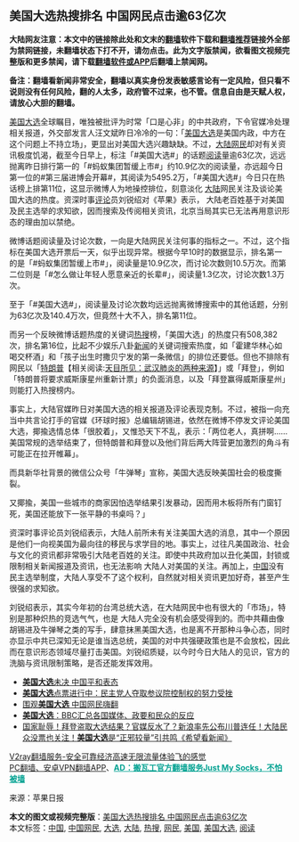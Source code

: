 <h2>美国大选热搜排名 中国网民点击逾63亿次</h2> <p class="notice"><b>大陆网友注意：本文中的链接除此处和文末的<a href="https://github.com/bannedbook/fanqiang" >翻墙</a>软件下载和<a href="https://github.com/killgcd/justmysocks/blob/master/README.md">翻墙推荐</a>链接外全部为禁网链接，未翻墙状态下打不开，请勿点击。此为文字版禁闻，欲看图文视频完整版和更多禁闻，请下载<a href="https://github.com/bannedbook/fanqiang">翻墙软件或APP</a>后翻墙上禁闻网。</p><p>备注：翻墙看新闻非常安全，翻墙以真实身份发表敏感言论有一定风险，但只看不说则没有任何风险，翻的人太多，政府管不过来，也不管。信息自由是天赋人权，请放心大胆的翻墙。</b></p>  <div class="entry"> <p id="conimg"></p> <p><a href="https://www.bannedbook.org/bnews/tag/%e7%be%8e%e5%9b%bd%e5%a4%a7%e9%80%89/" class="st_tag internal_tag" rel="tag" title="标签 美国大选 下的日志">美国大选</a>全球瞩目，唯独被批评为时常「口是心非」的中共政府，下令官媒冷处理相关报道，外交部发言人汪文斌昨日冷冷的一句：「<a href="https://www.bannedbook.org/bnews/tag/%e7%be%8e%e5%9b%bd/" class="st_tag internal_tag" rel="tag" title="标签 美国 下的日志">美国</a><a href="https://www.bannedbook.org/bnews/tag/%e5%a4%a7%e9%80%89/" class="st_tag internal_tag" rel="tag" title="标签 大选 下的日志">大选</a>是美国内政，中方在这个问题上不持立场」，更显出对美国大选兴趣缺缺。不过，<span class='wp_keywordlink_affiliate'><a href="https://www.bannedbook.org/" title="大陆" target="_blank">大陆</a></span><a href="https://www.bannedbook.org/bnews/tag/%e7%bd%91%e6%b0%91/" class="st_tag internal_tag" rel="tag" title="标签 网民 下的日志">网民</a>却对有关资讯极度饥渴，截至今日早上，标注「#美国大选#」的话题<a href="https://www.bannedbook.org/bnews/tag/%e9%98%85%e8%af%bb/" class="st_tag internal_tag" rel="tag" title="标签 阅读 下的日志">阅读</a>量逾63亿次，远远抛离昨日排行第一的「#蚂蚁集团暂缓上市#」约10.9亿次的阅读量，亦远超今日第一位的#第三届进博会开幕#，其阅读为5495.2万，「#美国大选#」今日只在热话榜上排第11位，这显示微博人为地操控排位，刻意淡化 <a href="https://www.bannedbook.org/bnews/tag/%e5%a4%a7%e9%99%86/" class="st_tag internal_tag" rel="tag" title="标签 大陆 下的日志">大陆</a>网民关注及谈论美国大选的热度。资深时事<span class='wp_keywordlink_affiliate'><a href="https://www.bannedbook.org/bnews/comments/" title="新闻评论" target="_blank">评论</a></span>员刘锐绍对《苹果》表示， 大陆老百姓基于对美国及民主选举的求知欲，因而搜索及传阅相关资讯，北京当局其实已无法再用意识形态的理由加以禁绝。</p>  <p>微博话题阅读量及讨论次数，一向是大陆网民关注何事的指标之一。不过，这个指标在美国大选开票后一天，似乎出现异常。根据今早10时的数据显示，排名第一的是「#蚂蚁集团暂缓上市#」，阅读量是10.9亿次，而讨论次数则10.5万次。而第二位则是「#怎么做让年轻人愿意亲近的长辈#」，阅读量1.3亿次，讨论次数1.3万次。</p> <p>至于「#美国大选#」，阅读量及讨论次数均远远抛离微博搜索中的其他话题，分别为63亿次及140.4万次，但竟然十大不入，排名第11位。</p>  <p>而另一个反映微博话题热度的关键词<a href="https://www.bannedbook.org/bnews/tag/%E7%83%AD%E6%90%9C/" class="st_tag internal_tag" rel="tag" title="标签 热搜 下的日志">热搜</a>榜，「美国大选」的热度只有508,382次，排名第16位，比起不少娱乐八卦<span class='wp_keywordlink_affiliate'><a href="https://www.bannedbook.org/" title="新闻">新闻</a></span>的关键词搜索热度，如「霍建华林心如喝交杯酒」和「孩子出生时撒贝宁发的第一条微信」的排位还要低。但也不排除有网民以「<span class='wp_keywordlink'><a href="https://www.bannedbook.org/bnews/comments/20200816/1381118.html" title="天目所见：川普将再赢总统大选 共和党掌参众两院" target="_blank">特朗普</a></span>【相关阅读:<a href='https://www.bannedbook.org/bnews/comments/20200816/1381123.html' target='_blank'>天目所见：武汉肺炎的两种来源</a>】」或「拜登」，例如「特朗普将要求威斯康星州重新计票」的负面消息，以及「拜登赢得威斯康星州」则能打入热搜榜内。</p> <p>事实上，大陆官媒昨日对美国大选的相关报道及评论表现克制。不过，被指一向充当中共言论打手的官媒《环球时报》总编辑胡锡进，依然在微博不停发文评论美国大选，揶揄选情总体「很胶着」，又惟恐天下不乱，表示：「两位老人，真拼啊&#8230;&#8230;美国常规的选举结束了，但特朗普和拜登以及他们背后两大阵营更加激烈的角斗有可能正在拉开帷幕」。</p>  <p>而具新华社背景的微信公众号「牛弹琴」宣称，美国大选反映美国社会的极度撕裂。</p> <p>又揶揄，美国一些城市的商家因怕选举结果引发暴动，因而用木板将所有门窗钉死，美国还能放下一张平静的书桌吗？」</p>  <p>资深时事评论员刘锐绍表示，大陆人前所未有关注美国大选的消息，其中一个原因是他们一向视美国为最向往的移民与求学目的地。事实上，过往凡美国政治、社会与文化的资讯都非常吸引大陆老百姓的关注。即使中共政府加以丑化美国，封锁或限制相关新闻报道及资讯，也无法影响 大陆人对美国的关注。再加上，<span class='wp_keywordlink_affiliate'><a href="https://www.bannedbook.org/" title="中国" target="_blank">中国</a></span>没有民主选举制度，大陆人享受不了这个权利，自然就对相关资讯更加好奇，甚至产生很强的求知欲。</p> <p>刘锐绍表示，其实今年初的台湾总统大选，在大陆网民中也有很大的「市场」，特别是那种炽热的竞选气气，也是 大陆人完全没有机会感受得到的。而中共藉由像胡锡进及牛弹琴之类的写手，肆意抹黑美国大选，也是离不开那种斗争心态，同时亦显示中共已深知无论是谁当选总统，美国的对中共强硬政策也是不会放松，因此而在意识形态领域尽量打击美国。刘锐绍质疑，以今时今日大陆人的见识，官方的洗脑与资讯限制策略，是否还能发挥效用。</p> <ul class='op-related-articles' title='相关阅读'> <li><a href='https://www.bannedbook.org/bnews/worldnews/usa/20201105/1426277.html' target='_blank'><b>美国大选</b>未决 中国平和表态</a></li> <li><a href='https://www.bannedbook.org/bnews/worldnews/usa/20201105/1426247.html' target='_blank'><b>美国大选</b>点票进行中：民主党人夺取参议院控制权的努力受挫</a></li> <li><a href='https://www.bannedbook.org/bnews/baitai/20201105/1426181.html' target='_blank'>围观<b>美国大选</b> 中国网民嗨翻</a></li> <li><a href='https://www.bannedbook.org/bnews/baitai/20201105/1426168.html' target='_blank'><b>美国大选</b>：BBC汇总各国媒体、政要和民众的反应</a></li> <li><a href='https://www.bannedbook.org/bnews/bannedvideo/20201105/1426165.html' target='_blank'>国家耻辱！拜登盗取大选结果？官媒反水了？新浪率先公布川普连任！大陆民众没票也关注！<b>美国大选</b>是“正邪较量”引共鸣《希望看新闻》</a></li> </ul> <p class="texttj"> <a href="https://www.bannedbook.org/forum23/topic22702.html" target="_blank">V2ray翻墙服务-安全可靠经济高速无限流量体验飞的感觉</a><br/> <a href="https://github.com/bannedbook/fanqiang/wiki/%E7%A6%81%E9%97%BB%E7%BD%91%E5%AE%89%E5%8D%93%E7%BF%BB%E5%A2%99%E6%96%B0%E9%97%BBAPP" target="_blank">PC翻墙、安卓VPN翻墙APP</a>、<span onclick="window.open('https://github.com/killgcd/justmysocks/blob/master/README.md')" style="font-weight:bold;color:#00A191;cursor:pointer;text-decoration:underline;outline:none">AD：搬瓦工官方翻墙服务Just My Socks，不怕被墙</span></p><p> 来源：苹果日报 </p><a name='sharetosocial'></a>       <div><b>本文的图文或视频完整版</b>：<a href='https://www.bannedbook.org/bnews/cbnews/20201105/1426283.html'>美国大选热搜排名 中国网民点击逾63亿次</a></div>  </div><!--END ENTRY--> <div class="postfooter"> <div>本文标签：<a href="https://www.bannedbook.org/bnews/tag/%E4%B8%AD%E5%9B%BD/" rel="tag">中国</a>, <a href="https://www.bannedbook.org/bnews/tag/%E4%B8%AD%E5%9B%BD%E7%BD%91%E6%B0%91/" rel="tag">中国网民</a>, <a href="https://www.bannedbook.org/bnews/tag/%e5%a4%a7%e9%80%89/" rel="tag">大选</a>, <a href="https://www.bannedbook.org/bnews/tag/%e5%a4%a7%e9%99%86/" rel="tag">大陆</a>, <a href="https://www.bannedbook.org/bnews/tag/%E7%83%AD%E6%90%9C/" rel="tag">热搜</a>, <a href="https://www.bannedbook.org/bnews/tag/%e7%bd%91%e6%b0%91/" rel="tag">网民</a>, <a href="https://www.bannedbook.org/bnews/tag/%e7%be%8e%e5%9b%bd/" rel="tag">美国</a>, <a href="https://www.bannedbook.org/bnews/tag/%e7%be%8e%e5%9b%bd%e5%a4%a7%e9%80%89/" rel="tag">美国大选</a>, <a href="https://www.bannedbook.org/bnews/tag/%e9%98%85%e8%af%bb/" rel="tag">阅读</a></div>  </div><!--END POSTFOOTER--> 